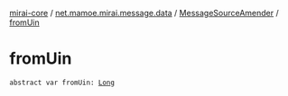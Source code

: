 [mirai-core](../../index.md) / [net.mamoe.mirai.message.data](../index.md) / [MessageSourceAmender](index.md) / [fromUin](./from-uin.md)

# fromUin

`abstract var fromUin: `[`Long`](https://kotlinlang.org/api/latest/jvm/stdlib/kotlin/-long/index.html)